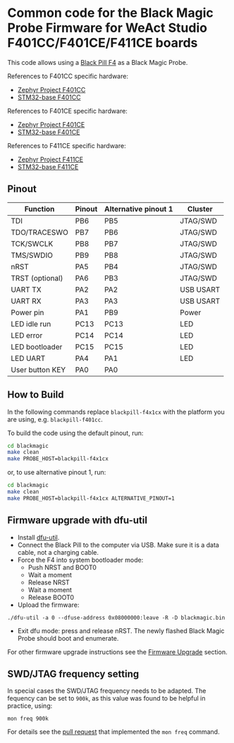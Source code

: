 # Common code for the Black Magic Probe Firmware for WeAct Studio F401CC/F401CE/F411CE boards

This code allows using a [Black Pill F4](https://github.com/WeActStudio/WeActStudio.MiniSTM32F4x1) as a Black Magic Probe.

References to F401CC specific hardware:
- [Zephyr Project F401CC](https://docs.zephyrproject.org/latest/boards/arm/blackpill_f401cc/doc/index.html)
- [STM32-base F401CC](https://stm32-base.org/boards/STM32F401CCU6-WeAct-Black-Pill-V1.2)

References to F401CE specific hardware:
- [Zephyr Project F401CE](https://docs.zephyrproject.org/latest/boards/arm/blackpill_f401ce/doc/index.html)
- [STM32-base F401CE](https://stm32-base.org/boards/STM32F401CEU6-WeAct-Black-Pill-V3.0)

References to F411CE specific hardware:
- [Zephyr Project F411CE](https://docs.zephyrproject.org/latest/boards/arm/blackpill_f411ce/doc/index.html)
- [STM32-base F411CE](https://stm32-base.org/boards/STM32F411CEU6-WeAct-Black-Pill-V2.0)

## Pinout

| Function        | Pinout | Alternative pinout 1 | Cluster   |
| --------------- | ------ | -------------------- | --------- |
| TDI             | PB6    | PB5                  | JTAG/SWD  |
| TDO/TRACESWO    | PB7    | PB6                  | JTAG/SWD  |
| TCK/SWCLK       | PB8    | PB7                  | JTAG/SWD  |
| TMS/SWDIO       | PB9    | PB8                  | JTAG/SWD  |
| nRST            | PA5    | PB4                  | JTAG/SWD  |
| TRST (optional) | PA6    | PB3                  | JTAG/SWD  |
| UART TX         | PA2    | PA2                  | USB USART |
| UART RX         | PA3    | PA3                  | USB USART |
| Power pin       | PA1    | PB9                  | Power     |
| LED idle run    | PC13   | PC13                 | LED       |
| LED error       | PC14   | PC14                 | LED       |
| LED bootloader  | PC15   | PC15                 | LED       |
| LED UART        | PA4    | PA1                  | LED       |
| User button KEY | PA0    | PA0                  |           |

## How to Build

In the following commands replace `blackpill-f4x1cx` with the platform you are using, e.g. `blackpill-f401cc`.

To build the code using the default pinout, run:

```sh
cd blackmagic
make clean
make PROBE_HOST=blackpill-f4x1cx
```

or, to use alternative pinout 1, run:

```sh
cd blackmagic
make clean
make PROBE_HOST=blackpill-f4x1cx ALTERNATIVE_PINOUT=1
```

## Firmware upgrade with dfu-util

- Install [dfu-util](https://dfu-util.sourceforge.net).
- Connect the Black Pill to the computer via USB. Make sure it is a data cable, not a charging cable.
- Force the F4 into system bootloader mode:
  - Push NRST and BOOT0
  - Wait a moment
  - Release NRST
  - Wait a moment
  - Release BOOT0
- Upload the firmware:
```
./dfu-util -a 0 --dfuse-address 0x08000000:leave -R -D blackmagic.bin
```
- Exit dfu mode: press and release nRST. The newly flashed Black Magic Probe should boot and enumerate.

For other firmware upgrade instructions see the [Firmware Upgrade](https://black-magic.org/upgrade.html) section.

## SWD/JTAG frequency setting

In special cases the SWD/JTAG frequency needs to be adapted. The fequency can be set to `900k`, as this value was found to be helpful in practice, using:

```
mon freq 900k
```

For details see the [pull request](https://github.com/blackmagic-debug/blackmagic/pull/783#issue-529197718) that implemented the `mon freq` command.
